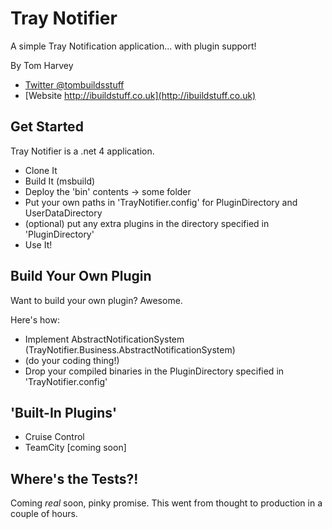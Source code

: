 Tray Notifier
=============

A simple Tray Notification application... with plugin support!

By Tom Harvey
* [Twitter @tombuildsstuff](http://twitter.com/tombuildsstuff)
* [Website http://ibuildstuff.co.uk](http://ibuildstuff.co.uk)


Get Started
-----------

Tray Notifier is a .net 4 application.

* Clone It
* Build It (msbuild)
* Deploy the 'bin' contents -> some folder
* Put your own paths in 'TrayNotifier.config' for PluginDirectory and UserDataDirectory
* (optional) put any extra plugins in the directory specified in 'PluginDirectory'
* Use It!


Build Your Own Plugin
---------------------

Want to build your own plugin? Awesome.

Here's how:
* Implement AbstractNotificationSystem (TrayNotifier.Business.AbstractNotificationSystem)
* (do your coding thing!)
* Drop your compiled binaries in the PluginDirectory specified in 'TrayNotifier.config'


'Built-In Plugins'
-------------------
* Cruise Control
* TeamCity [coming soon]


Where's the Tests?!
-------------------
Coming *real* soon, pinky promise. This went from thought to production in a couple of hours.